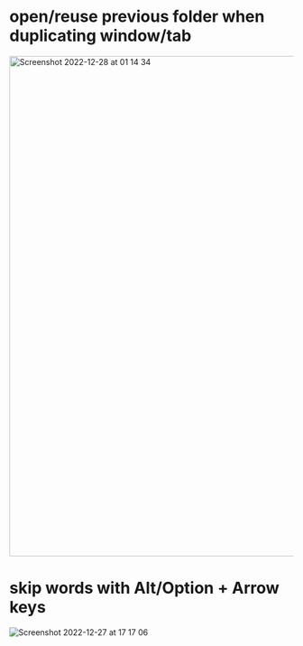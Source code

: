 # open/reuse previous folder when duplicating window/tab
<img width="886" alt="Screenshot 2022-12-28 at 01 14 34" src="https://user-images.githubusercontent.com/156066/209738724-fbbee98f-8aeb-4859-818a-76a91097ea1f.png">

# skip words with Alt/Option + Arrow keys
![Screenshot 2022-12-27 at 17 17 06](https://user-images.githubusercontent.com/156066/209693380-c235ccc5-66c0-4029-859f-d1f2b251300a.jpg)

